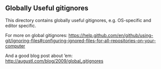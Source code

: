 ## Globally Useful gitignores

This directory contains globally useful gitignores, e.g. OS-specific and editor specific.

For more on global gitignores: <a href="https://help.github.com/en/github/using-git/ignoring-files#configuring-ignored-files-for-all-repositories-on-your-computer" class="uri">https://help.github.com/en/github/using-git/ignoring-files#configuring-ignored-files-for-all-repositories-on-your-computer</a>

And a good blog post about ’em: <a href="http://augustl.com/blog/2009/global_gitignores" class="uri">http://augustl.com/blog/2009/global_gitignores</a>
